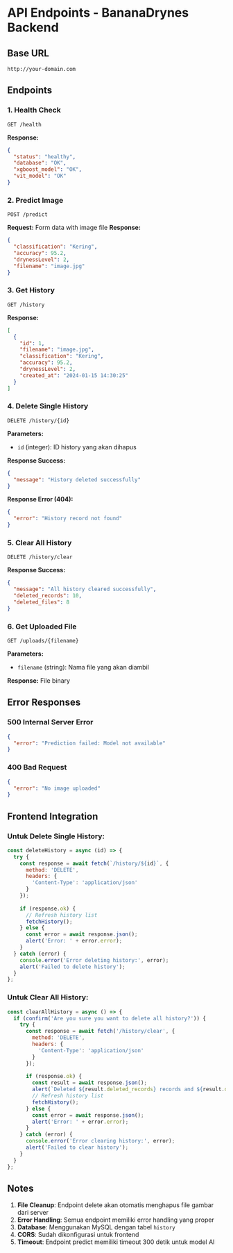 # API Endpoints - BananaDrynes Backend

## Base URL
```
http://your-domain.com
```

## Endpoints

### 1. Health Check
```
GET /health
```
**Response:**
```json
{
  "status": "healthy",
  "database": "OK",
  "xgboost_model": "OK", 
  "vit_model": "OK"
}
```

### 2. Predict Image
```
POST /predict
```
**Request:** Form data with image file
**Response:**
```json
{
  "classification": "Kering",
  "accuracy": 95.2,
  "drynessLevel": 2,
  "filename": "image.jpg"
}
```

### 3. Get History
```
GET /history
```
**Response:**
```json
[
  {
    "id": 1,
    "filename": "image.jpg",
    "classification": "Kering",
    "accuracy": 95.2,
    "drynessLevel": 2,
    "created_at": "2024-01-15 14:30:25"
  }
]
```

### 4. Delete Single History
```
DELETE /history/{id}
```
**Parameters:**
- `id` (integer): ID history yang akan dihapus

**Response Success:**
```json
{
  "message": "History deleted successfully"
}
```

**Response Error (404):**
```json
{
  "error": "History record not found"
}
```

### 5. Clear All History
```
DELETE /history/clear
```
**Response Success:**
```json
{
  "message": "All history cleared successfully",
  "deleted_records": 10,
  "deleted_files": 8
}
```

### 6. Get Uploaded File
```
GET /uploads/{filename}
```
**Parameters:**
- `filename` (string): Nama file yang akan diambil

**Response:** File binary

## Error Responses

### 500 Internal Server Error
```json
{
  "error": "Prediction failed: Model not available"
}
```

### 400 Bad Request
```json
{
  "error": "No image uploaded"
}
```

## Frontend Integration

### Untuk Delete Single History:
```javascript
const deleteHistory = async (id) => {
  try {
    const response = await fetch(`/history/${id}`, {
      method: 'DELETE',
      headers: {
        'Content-Type': 'application/json'
      }
    });
    
    if (response.ok) {
      // Refresh history list
      fetchHistory();
    } else {
      const error = await response.json();
      alert('Error: ' + error.error);
    }
  } catch (error) {
    console.error('Error deleting history:', error);
    alert('Failed to delete history');
  }
};
```

### Untuk Clear All History:
```javascript
const clearAllHistory = async () => {
  if (confirm('Are you sure you want to delete all history?')) {
    try {
      const response = await fetch('/history/clear', {
        method: 'DELETE',
        headers: {
          'Content-Type': 'application/json'
        }
      });
      
      if (response.ok) {
        const result = await response.json();
        alert(`Deleted ${result.deleted_records} records and ${result.deleted_files} files`);
        // Refresh history list
        fetchHistory();
      } else {
        const error = await response.json();
        alert('Error: ' + error.error);
      }
    } catch (error) {
      console.error('Error clearing history:', error);
      alert('Failed to clear history');
    }
  }
};
```

## Notes

1. **File Cleanup**: Endpoint delete akan otomatis menghapus file gambar dari server
2. **Error Handling**: Semua endpoint memiliki error handling yang proper
3. **Database**: Menggunakan MySQL dengan tabel `history`
4. **CORS**: Sudah dikonfigurasi untuk frontend
5. **Timeout**: Endpoint predict memiliki timeout 300 detik untuk model AI 